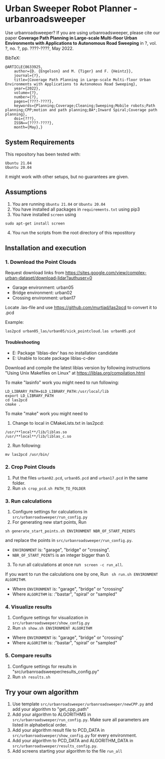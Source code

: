 # Urban Sweeper Robot Planner - urbanroadsweeper
    
Use urbanroadsweeper?
If you are using urbanroadsweeper, please cite our paper **Coverage Path Planning in Large-scale Multi-floor Urban Environments with Applications to Autonomous Road Sweeping** in ?, vol. ?, no. ?, pp. ????-????, May 2022.

BibTeX:
```
@ARTICLE{8633925,
    author={D. {Engelson} and M. {Tiger} and F. {Heintz}},
    journal={?},
    title={Coverage Path Planning in Large-scale Multi-floor Urban Environments with Applications to Autonomous Road Sweeping},
    year={2022},
    volume={?},
    number={?},
    pages={????-????},
    keywords={Planning;Coverage;Cleaning;Sweeping;Mobile robots;Path planning;CPP;motion and path planning;BA*;Inward Spiral;Coverage path planning},
    doi={???},
    ISSN=={????-????},
    month={May},}
```


## System Requirements
This repository has been tested with: 
```
Ubuntu 21.04
Ubuntu 20.04
```
it might work with other setups, but no guarantees are given.

## Assumptions
1. You are running `Ubuntu 21.04` or `Ubuntu 20.04`
2. You have installed all packages in `requirements.txt` using pip3
3. You have installed `screen` using
```
sudo apt-get install screen
```
4. You run the scripts from the root directory of this repostitory

## Installation and execution

### 1. Download the Point Clouds

Request download links from https://sites.google.com/view/complex-urban-dataset/download-lidar?authuser=0

* Garage environment: urban05
* Bridge environment: urban02
* Crossing environment: urban17

Locate .las-file and use https://github.com/murtiad/las2pcd to convert it to .pcd

Example:
```
las2pcd urban05_las/urban05/sick_pointcloud.las urban05.pcd
```

#### Troubleshooting

* E: Package 'liblas-dev' has no installation candidate
* E: Unable to locate package liblas-c-dev

Download and compile the latest liblas version by following instructions "Using Unix Makefiles on Linux" at https://liblas.org/compilation.html

To make "lasinfo" work you might need to run following:
```
LD_LIBRARY_PATH=$LD_LIBRARY_PATH:/usr/local/lib
export LD_LIBRARY_PATH
cd las2pcd
cmake .
```

To make "make" work you might need to 
1. Change to local in CMakeLists.txt in las2pcd:
```
/usr/**local**/lib/liblas.so
/usr/**local**/lib/liblas_c.so
```
2. Run following:
```
mv las2pcd /usr/bin/
```

### 2. Crop Point Clouds
1. Put the files ```urban02.pcd```, ```urban05.pcd``` and ```urban17.pcd``` in the same folder.
2. Run ``` sh crop_pcd.sh PATH_TO_FOLDER ```

### 3. Run calculations
1. Configure settings for calculations in ```src/urbanroadsweeper/run_config.py```
2. For generating new start points, Run 
```
sh generate_start_points.sh ENVIRONMENT NBR_OF_START_POINTS
``` 
and replace the points in ```src/urbanroadsweeper/run_config.py```.

* ```ENVIRONMENT``` is: "garage", "bridge" or "crossing".
* ```NBR_OF_START_POINTS``` is an integer bigger than 0.

3. To run all calculations at once run ``` screen -c run_all```. 

If you want to run the calculations one by one, Run ``` sh run.sh ENVIRONMENT ALGORITHM```. 
* Where ```ENVIRONMENT``` is: "garage", "bridge" or "crossing"
* Where ```ALGORITHM``` is: :"bastar", "spiral" or "sampled"

### 4. Visualize results
1. Configure settings for visualization in ```src/urbanroadsweeper/show_config.py```
2. Run ``` sh show.sh ENVIRONMENT ALGORITHM ```
* Where ```ENVIRONMENT``` is: "garage", "bridge" or "crossing"
* Where ```ALGORITHM``` is: :"bastar", "spiral" or "sampled"

### 5. Compare results
1. Configure settings for results in "src/urbanroadsweeper/results_config.py"
2. Run ``` sh results.sh ```

## Try your own algorithm
1. Use template ```src/urbanroadsweeper/urbanroadsweeper/newCPP.py``` and add your algorithm to "get_cpp_path"
2. Add your algorithm to ALGORITHMS in ```src/urbanroadsweeper/run_config.py```. Make sure all parameters are listed in alphabetical order.
3. Add your algorithm result file to PCD_DATA in ```src/urbanroadsweeper/show_config.py``` for every environment.
4. Add your algorithm to PCD_DATA and ALGORITHM_DATA in ```src/urbanroadsweeper/results_config.py```.
5. Add screens starting your algorithm to the file ```run_all```
